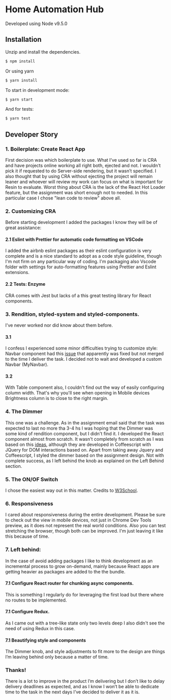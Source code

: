 # Home Automation Hub

Developed using Node v9.5.0

## Installation

Unzip and install the dependencies.

```sh
$ npm install 
```
Or using yarn

```sh
$ yarn install
```

To start in development mode:

```sh
$ yarn start
```

And for tests:

```sh
$ yarn test
```

## Developer Story

### 1. Boilerplate: Create React App

First decision was which boilerplate to use. What I’ve used so far is CRA and have projects online working all right both, ejected and not. I wouldn't pick it if requested to do Server-side rendering, but it wasn’t specified. I also thought that by using CRA without ejecting the project will remain leaner and whoever will review my work can focus on what is important for Resin to evaluate. Worst thing about CRA is the lack of the React Hot Loader feature, but the assignment was short enough not to needed. In this particular case I chose "lean code to review" above all.

### 2. Customizing CRA
Before starting development I added the packages I know they will be of great assistance:  
#### 2.1 Eslint with Prettier for automatic code formatting on VSCode
I added the airbnb eslint packages as their eslint configuration is very complete and is a nice standard to adopt as a code style guideline, though I'm not firm on any particular way of coding. 
I'm packaging also Vscode folder with settings for auto-formatting features using Prettier and Eslint extensions.
#### 2.2 Tests: Enzyme
CRA comes with Jest but lacks of a this great testing library for React components.

### 3. Rendition, styled-system and styled-components.
I've never worked nor did know about them before. 
#### 3.1  
I confess I experienced some minor difficulties trying to customize style: Navbar component had  this [issue](https://github.com/resin-io-modules/rendition/issues/524) that apparently was fixed but not merged to the time I deliver the task. I decided not to wait and developed a custom Navbar (MyNavbar). 
#### 3.2
With Table component also, I couldn't find out the way of easily configuring column width. That's why you'll see when opening in Mobile devices Brightness column is to close to the right margin. 

### 4. The Dimmer
This one was a challenge. As in the assignment email said that the task was expected to last no more tha 3-4 hs I was hoping that the Dimmer was some kind of rendition component, but I didn't find it. I developed the React component almost from scratch. It wasn't completely from scratch as I was based on this [ideas](https://codepen.io/jon-walstedt/), although they are developed in Coffeescript with JQuery for DOM interactions based on. Apart from taking away Jquery and Coffeescript, I styled the dimmer based on the assignment design. Not with complete success, as I left behind the knob as explained on the Left Behind section.

### 5. The ON/OF Switch
I chose the easiest way out in this matter. Credits to [W3School](https://www.w3schools.com/howto/howto_css_switch.asp).

### 6. Responsiveness
I cared about responsiveness during the entire development. Please be sure to check out the view in mobile devices, not just in Chrome Dev Tools preview, as it does not represent the real world conditions. Also you can test stretching the browser, though both can be improved. I'm just leaving it like this because of time.   

### 7. Left behind:
In the case of avoid adding packages I like to think development as an incremental process to grow on-demand, mainly because React apps are getting heavier as packages are added to the the bundle.
#### 7.1 Configure React router for chunking async components.
This is something I regularly do for leveraging the first load but there where no routes to be implemented.
#### 7.1 Configure Redux.
As I came out with a tree-like state only two levels deep I also didn't see the need of using Redux in this case. 
#### 7.1 Beautifying style and components
The Dimmer knob, and style adjustments to fit more to the design are things I’m leaving behind only because a matter of time.

### Thanks!
There is a lot to improve in the product I’m delivering but I don’t like to delay delivery deadlines as expected, and as I know I won’t be able to dedicate time to the task in the next days I’ve decided to deliver it as it is.   